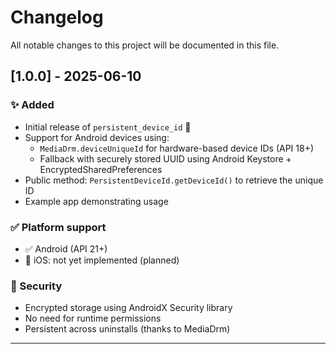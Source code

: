 # Changelog

All notable changes to this project will be documented in this file.

## [1.0.0] - 2025-06-10

### ✨ Added
- Initial release of `persistent_device_id` 🎉
- Support for Android devices using:
  - `MediaDrm.deviceUniqueId` for hardware-based device IDs (API 18+)
  - Fallback with securely stored UUID using Android Keystore + EncryptedSharedPreferences
- Public method: `PersistentDeviceId.getDeviceId()` to retrieve the unique ID
- Example app demonstrating usage

### ✅ Platform support
- ✅ Android (API 21+)
- 🚧 iOS: not yet implemented (planned)

### 🔐 Security
- Encrypted storage using AndroidX Security library
- No need for runtime permissions
- Persistent across uninstalls (thanks to MediaDrm)

---

